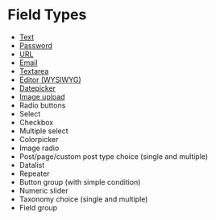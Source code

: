# Field Types

* [Text](text.md)
* [Password](password.md)
* [URL](url.md)
* [Email](email.md)
* [Textarea](textarea.md)
* [Editor (WYSIWYG)](editor.md)
* [Datepicker](datepicker.md)
* [Image upload](upload.md)
* Radio buttons
* Select
* Checkbox
* Multiple select
* Colorpicker
* Image radio
* Post/page/custom post type choice (single and multiple)
* Datalist
* Repeater
* Button group (with simple condition)
* Numeric slider
* Taxonomy choice (single and multiple)
* Field group
